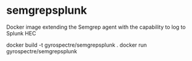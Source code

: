 # semgrepsplunk
Docker image extending the Semgrep agent with the capability to log to Splunk HEC


docker build -t gyrospectre/semgrepsplunk .
docker run gyrospectre/semgrepsplunk
